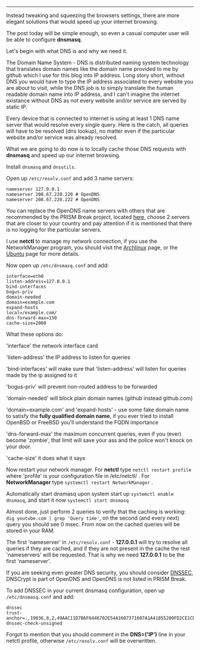 
---

Instead tweaking and squeezing the browsers settings, there are more elegant solutions that would speed up your internet browsing.

The post today will be simple enough, so even a casual computer user will be able to configure **dnsmasq**.

Let's begin with what DNS is and why we need it.

The Domain Name System - DNS is distributed naming system technology that translates domain names like the domain name provided to me by github which I use for this blog into IP address. Long story short, without DNS you would have to type the IP address associated to every website you are about to visit, while the DNS job is to simply translate the human readable domain name into IP address, and I can't imagine the internet existance without DNS as not every website and/or service are served by static IP.

Every device that is connected to internet is using at least 1 DNS name server that would resolve every single query. Here is the catch, all queries will have to be resolved (dns lookup), no matter even if the particular website and/or service was already resolved.

What we are going to do now is to locally cache those DNS requests with **dnsmasq** and speed up our internet browsing.

Install `dnsmasq` and `dnsutils`.

Open up `/etc/resolv.conf` and add 3 name servers:

```dns
nameserver 127.0.0.1
nameserver 208.67.220.220 # OpenDNS
nameserver 208.67.220.222 # OpenDNS
```

You can replace the OpenDNS name servers with others that are recommended by the PRISM Break project, located [here](http://wiki.opennicproject.org/Tier2), choose 2 servers that are closer to your country and pay attention if it is mentioned that there is no logging for the particular servers.

I use **netctl** to manage my network connection, if you use the NetworkManager program, you should visit the [Archlinux](https://wiki.archlinux.org/index.php/Dnsmasq#NetworkManager) page, or the [Ubuntu](https://help.ubuntu.com/community/Dnsmasq) page for more details.

Now open up `/etc/dnsmasq.conf` and add:

```dns
interface=eth0
listen-address=127.0.0.1
bind-interfaces
bogus-priv
domain-needed
domain=example.com
expand-hosts
local=/example.com/
dns-forward-max=150
cache-size=2000
```

What these options do:

'interface' the network interface card

'listen-address' the IP address to listen for queries

'bind-interfaces' will make sure that 'listen-address' will listen for queries made by the ip assigned to it

'bogus-priv' will prevent non-routed address to be forwarded

'domain-needed' will block plain domain names (github instead github.com)

'domain=example.com' and 'expand-hosts' - use some fake domain name to satisfy the **fully qualified domain name**, if you ever tried to install OpenBSD or FreeBSD you'll understand the FQDN importance

'dns-forward-max' the maximum concurrent queries, even if you (ever) become 'zombie', that limit will save your ass and the police won't knock on your door.

'cache-size' it does what it says

Now restart your network manager. For **netctl** type `netctl restart profile` where 'profile' is your configuration file in /etc/netctl/ . For **NetworkManager** type `systemctl restart NetworkManager` .

Automatically start dnsmasq upon system start up `systemctl enable dnsmasq`, and start it now `systemctl start dnsmasq`

Almost done, just perform 2 queries to verify that the caching is working: `dig youtube.com | grep 'Query time'`, on the second (and every next) query you should see 0 msec. From now on the cached queries will be stored in your RAM.

The first 'nameserver' in `/etc/resolv.conf` - **127.0.0.1** will try to resolve all queries if they are cached, and if they are not present in the cache the rest 'nameservers' will be requested. That is why we need **127.0.0.1** to be the first 'nameserver'.

If you are seeking even greater DNS security, you should consider [DNSSEC](https://en.wikipedia.org/wiki/DNSSEC), DNSCrypt is part of OpenDNS and OpenDNS is not listed in PRISM Break.

To add DNSSEC in your current dnsmasq configuration, open up `/etc/dnsmasq.conf` and add:

```dns
dnssec
trust-anchor=.,19036,8,2,49AAC11D7B6F6446702E54A1607371607A1A41855200FD2CE1CDDE32F24E8FB5
dnssec-check-unsigned
```

Forgot to mention that you should comment in the **DNS=('IP')** line in your netctl profile, otherwise `/etc/resolv.conf` will be overwritten.
